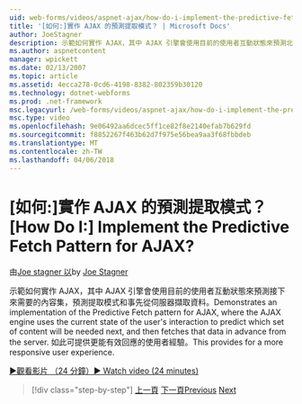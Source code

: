 ```yaml
---
uid: web-forms/videos/aspnet-ajax/how-do-i-implement-the-predictive-fetch-pattern-for-ajax
title: '[如何:]實作 AJAX 的預測提取模式？ | Microsoft Docs'
author: JoeStagner
description: 示範如何實作 AJAX，其中 AJAX 引擎會使用目前的使用者互動狀態來預測北的預測提取模式...
ms.author: aspnetcontent
manager: wpickett
ms.date: 02/13/2007
ms.topic: article
ms.assetid: 4ecca278-0cd6-4198-8382-802359b30120
ms.technology: dotnet-webforms
ms.prod: .net-framework
msc.legacyurl: /web-forms/videos/aspnet-ajax/how-do-i-implement-the-predictive-fetch-pattern-for-ajax
msc.type: video
ms.openlocfilehash: 9e06492aa6dcec5ff1ce82f8e2140efab7b629fd
ms.sourcegitcommit: f8852267f463b62d7f975e56bea9aa3f68fbbdeb
ms.translationtype: MT
ms.contentlocale: zh-TW
ms.lasthandoff: 04/06/2018
---
```

<a name="how-do-i-implement-the-predictive-fetch-pattern-for-ajax"></a><span data-ttu-id="f93eb-104">[如何:]實作 AJAX 的預測提取模式？</span><span class="sxs-lookup"><span data-stu-id="f93eb-104">[How Do I:] Implement the Predictive Fetch Pattern for AJAX?</span></span>
====================
<span data-ttu-id="f93eb-105">由[Joe stagner 以](https://github.com/JoeStagner)</span><span class="sxs-lookup"><span data-stu-id="f93eb-105">by [Joe Stagner](https://github.com/JoeStagner)</span></span>

<span data-ttu-id="f93eb-106">示範如何實作 AJAX，其中 AJAX 引擎會使用目前的使用者互動狀態來預測接下來需要的內容集，預測提取模式和事先從伺服器擷取資料。</span><span class="sxs-lookup"><span data-stu-id="f93eb-106">Demonstrates an implementation of the Predictive Fetch pattern for AJAX, where the AJAX engine uses the current state of the user's interaction to predict which set of content will be needed next, and then fetches that data in advance from the server.</span></span> <span data-ttu-id="f93eb-107">如此可提供更能有效回應的使用者經驗。</span><span class="sxs-lookup"><span data-stu-id="f93eb-107">This provides for a more responsive user experience.</span></span>

[<span data-ttu-id="f93eb-108">&#9654;觀看影片 （24 分鐘）</span><span class="sxs-lookup"><span data-stu-id="f93eb-108">&#9654; Watch video (24 minutes)</span></span>](https://channel9.msdn.com/Blogs/ASP-NET-Site-Videos/how-do-i-implement-the-predictive-fetch-pattern-for-ajax)

> [!div class="step-by-step"]
> <span data-ttu-id="f93eb-109">[上一頁](how-do-i-use-the-aspnet-ajax-timer-control.md)
> [下一頁](how-do-i-implement-the-ajax-paging-pattern.md)</span><span class="sxs-lookup"><span data-stu-id="f93eb-109">[Previous](how-do-i-use-the-aspnet-ajax-timer-control.md)
[Next](how-do-i-implement-the-ajax-paging-pattern.md)</span></span>

